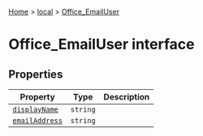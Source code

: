 [Home](./index) &gt; [local](local.md) &gt; [Office\_EmailUser](local.office_emailuser.md)

# Office\_EmailUser interface

## Properties

|  Property | Type | Description |
|  --- | --- | --- |
|  [`displayName`](local.office_emailuser.displayname.md) | `string` |  |
|  [`emailAddress`](local.office_emailuser.emailaddress.md) | `string` |  |

